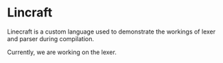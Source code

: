 # Lincraft
Linecraft is a custom language used to demonstrate the workings of lexer and parser during compilation.

Currently, we are working on the lexer.
